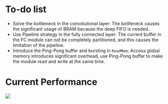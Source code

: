 # To-do list
- Solve the bottleneck in the convolutional layer: The bottleneck causes the significant usage of BRAM because the deep FIFO is needed..
- Use Pipeline strategy in the fully connected layer: The current buffer in the FC module can not be completely partitioned, and this causes the limitation of the pipeline.
- Introduce the Ping-Pong buffer and bursting in `ReadMem`: Access global memory introduces significant overhead, use Ping-Pong buffer to make the module read and write at the same time.

# Current Performance

![](https://i.imgur.com/jTsfJki.png)
